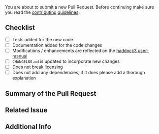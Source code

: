  You are about to submit a new Pull Request. Before continuing make sure you read the [contributing guidelines](CONTRIBUTING.md).

## Checklist

- [ ] Tests added for the new code
- [ ] Documentation added for the code changes
- [ ] Modifications / enhancements are reflected on the [haddock3 user-manual](https://github.com/haddocking/haddock3-user-manual)
- [ ] `CHANGELOG.md` is updated to incorporate new changes
- [ ] Does not break licensing
- [ ] Does not add any dependencies, if it does please add a thorough explanation

## Summary of the Pull Request  
<!-- Describe what changes were made to the code, what was added, removed, etc. -->

## Related Issue
<!-- If this PR is related to an issue, please link it here -->
<!-- If this PR is related to the haddock3 user manual, please link the PR here -->

## Additional Info
<!-- Any additional information that might be helpful, if applicable -->
